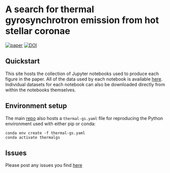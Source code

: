 # A search for thermal gyrosynchrotron emission from hot stellar coronae

[![paper](https://img.shields.io/badge/read-the%20paper-brightgreen)]()
[![DOI]()]()

## Quickstart
This site hosts the collection of Jupyter notebooks used to produce each figure in the paper. All of the data used by each notebook is available [here](). Individual datasets for each notebook can also be downloaded directly from within the notebooks themselves.

## Environment setup
The main [repo](https://github.com/wwgolay/thermal-gs) also hosts a `thermal-gs.yaml` file for reproducing the Python environment used with either pip or conda:

```
conda env create -f thermal-gs.yaml
conda activate thermalgs
```

## Issues
Please post any issues you find [here](https://github.com/wwgolay/thermal-gs/issues)